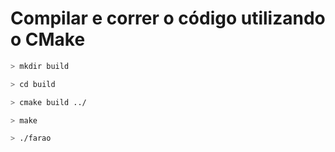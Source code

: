 # Compilar e correr o código utilizando o CMake
``` bash
> mkdir build

> cd build

> cmake build ../

> make

> ./farao
```
